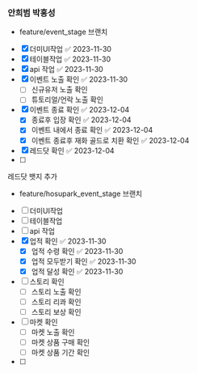 
### 안희범 박홍성


- feature/event_stage 브랜치

- [x] 더미UI작업 ✅ 2023-11-30
- [x] 테이블작업 ✅ 2023-11-30
- [x] api 작업 ✅ 2023-11-30
- [x] 이벤트 노출 확인 ✅ 2023-11-30
	- [ ] 신규유저 노출 확인
	- [ ] 튜토리얼/언락 노출 확인
- [x] 이벤트 종료 확인 ✅ 2023-12-04
	- [x] 종료후 입장 확인 ✅ 2023-12-04
	- [x] 이벤트 내에서 종료 확인 ✅ 2023-12-04
	- [x] 이벤트 종료후 재화 골드로 치환 확인 ✅ 2023-12-04
- [x] 레드닷 확인 ✅ 2023-12-04
- [ ] 


레드닷 뱃지 추가



- feature/hosupark_event_stage 브랜치

- [ ] 더미UI작업
- [ ] 테이블작업
- [ ] api 작업
- [x] 업적 확인 ✅ 2023-11-30
	- [x] 업적 수령 확인 ✅ 2023-11-30
	- [x] 업적 모두받기 확인 ✅ 2023-11-30
	- [x] 업적 달성 확인 ✅ 2023-11-30
- [ ] 스토리 확인
	- [ ] 스토리 노출 확인
	- [ ] 스토리 리콰 확인
	- [ ] 스토리 보상 확인
- [ ] 마켓 확인
	- [ ] 마켓 노출 확인
	- [ ] 마켓 상품 구매 확인
	- [ ] 마켓 상품 기간 확인
- [ ] 

